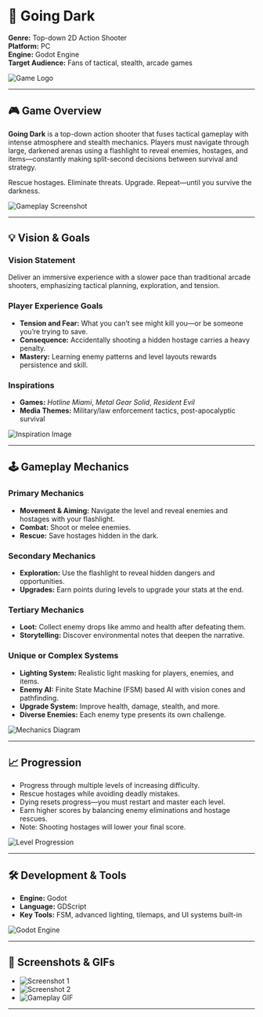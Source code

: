 # 🔦 Going Dark

**Genre:** Top-down 2D Action Shooter  
**Platform:** PC  
**Engine:** Godot Engine  
**Target Audience:** Fans of tactical, stealth, arcade games

![Game Logo](path/to/logo.png)

---

## 🎮 Game Overview

**Going Dark** is a top-down action shooter that fuses tactical gameplay with intense atmosphere and stealth mechanics. Players must navigate through large, darkened arenas using a flashlight to reveal enemies, hostages, and items—constantly making split-second decisions between survival and strategy.

Rescue hostages. Eliminate threats. Upgrade. Repeat—until you survive the darkness.

![Gameplay Screenshot](path/to/gameplay-screenshot.png)

---

## 💡 Vision & Goals

### Vision Statement
Deliver an immersive experience with a slower pace than traditional arcade shooters, emphasizing tactical planning, exploration, and tension.

### Player Experience Goals
- **Tension and Fear:** What you can’t see might kill you—or be someone you’re trying to save.
- **Consequence:** Accidentally shooting a hidden hostage carries a heavy penalty.
- **Mastery:** Learning enemy patterns and level layouts rewards persistence and skill.

### Inspirations
- **Games:** *Hotline Miami*, *Metal Gear Solid*, *Resident Evil*
- **Media Themes:** Military/law enforcement tactics, post-apocalyptic survival

![Inspiration Image](path/to/inspiration.png)

---

## 🕹️ Gameplay Mechanics

### Primary Mechanics
- **Movement & Aiming:** Navigate the level and reveal enemies and hostages with your flashlight.
- **Combat:** Shoot or melee enemies.
- **Rescue:** Save hostages hidden in the dark.

### Secondary Mechanics
- **Exploration:** Use the flashlight to reveal hidden dangers and opportunities.
- **Upgrades:** Earn points during levels to upgrade your stats at the end.
  
### Tertiary Mechanics
- **Loot:** Collect enemy drops like ammo and health after defeating them.
- **Storytelling:** Discover environmental notes that deepen the narrative.

### Unique or Complex Systems
- **Lighting System:** Realistic light masking for players, enemies, and items.
- **Enemy AI:** Finite State Machine (FSM) based AI with vision cones and pathfinding.
- **Upgrade System:** Improve health, damage, stealth, and more.
- **Diverse Enemies:** Each enemy type presents its own challenge.

![Mechanics Diagram](path/to/mechanics-diagram.png)

---

## 📈 Progression

- Progress through multiple levels of increasing difficulty.
- Rescue hostages while avoiding deadly mistakes.
- Dying resets progress—you must restart and master each level.
- Earn higher scores by balancing enemy eliminations and hostage rescues.
- Note: Shooting hostages will lower your final score.

![Level Progression](path/to/progression-diagram.png)

---

## 🛠️ Development & Tools

- **Engine:** Godot
- **Language:** GDScript
- **Key Tools:** FSM, advanced lighting, tilemaps, and UI systems built-in

![Godot Engine](path/to/godot-logo.png)

---

## 📸 Screenshots & GIFs

- ![Screenshot 1](path/to/screenshot1.png)
- ![Screenshot 2](path/to/screenshot2.png)
- ![Gameplay GIF](path/to/gameplay.gif)

---
